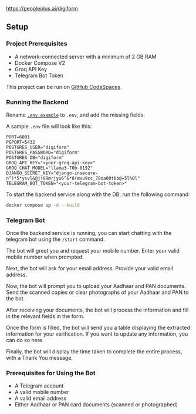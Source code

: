 https://peopleplus.ai/digiform

## Setup

### Project Prerequisites

- A network-connected server with a minimum of 2 GB RAM
- Docker Compose V2
- Groq API Key
- Telegram Bot Token

This project can be run on [GitHub CodeSpaces](https://github.com/codespaces).

### Running the Backend

Rename [`.env.example`](.env.example) to `.env`, and add the missing fields.

A sample `.env` file will look like this:
```
PORT=6001
PGPORT=5432
POSTGRES_USER="digiform"
POSTGRES_PASSWORD="digiform"
POSTGRES_DB="digiform"
GROQ_API_KEY="<your-groq-api-key>"
GROQ_CHAT_MODEL="llama3-70b-8192"
DJANGO_SECRET_KEY="django-insecure-n^)*5*ysvl&@j!89mrjyu6^&*8(mvu9cc_78oa00tbb@=5l%0l"
TELEGRAM_BOT_TOKEN="<your-telegram-bot-token>"
```

To start the backend service along with the DB, run the following command:

```bash
docker compose up -d --build
```

### Telegram Bot

Once the backend service is running, you can start chatting with the telegram bot using the `/start` command.

The bot will greet you and request your mobile number. Enter your valid mobile number when prompted.

Next, the bot will ask for your email address. Provide your valid email address.

Now, the bot will prompt you to upload your Aadhaar and PAN documents. Send the scanned copies or clear photographs of your Aadhaar and PAN to the bot.

After receiving your documents, the bot will process the information and fill in the relevant fields in the form.

Once the form is filled, the bot will send you a table displaying the extracted information for your verification. If you want to update any information, you can do so here.

Finally, the bot will display the time taken to complete the entire process, with a Thank You message.

### Prerequisites for Using the Bot

- A Telegram account
- A valid mobile number
- A valid email address
- Either Aadhaar or PAN card documents (scanned or photographed)
